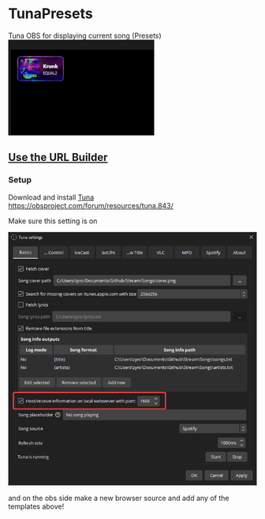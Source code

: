 # TunaPresets
 Tuna OBS for displaying current song (Presets)<br>
![](setup/showcase.gif)


## [Use the URL Builder](https://maikatura.github.io/TunaPresets/StringBuilder.html)


### Setup

Download and install [Tuna](https://obsproject.com/forum/resources/tuna.843/)<br>
https://obsproject.com/forum/resources/tuna.843/


Make sure this setting is on

![](setup/tunasettings.png)

and on the obs side make a new browser source and add any of the templates above!
